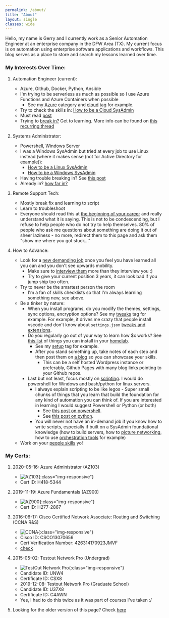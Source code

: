 ```yaml
---
permalink: /about/
title: "About"
layout: single
classes: wide
---
```


Hello, my name is Gerry and I currently work as a Senior Automation Engineer at an enterprise company in the DFW Area (TX). My current focus is on automation using enterprise software applications and workflows. This blog serves as a place to store and search my lessons learned over time.

### My Interests Over Time:

1. Automation Engineer (current):
   - Azure, Github, Docker, Python, Ansible
   - I'm trying to be serverless as much as possible so I use Azure Functions and Azure Containers when possible
     - See my [Azure](https://automationadmin.com/categories/#azure) category and [cloud](https://automationadmin.com/tags/#cloud) tag for example.
   - Try to check the skills in: [How to be a Cloud SysAdmin](https://automationadmin.com/2018/11/aws-sysadmin-guide/)
   - Must read [post](https://www.reddit.com/r/sysadmin/comments/cdlar7/psa_still_not_automating_still_at_risk/)
   - Trying to [break in?](https://roadmap.sh/devops) Get to learning. More info can be found on [this recurring thread](https://www.reddit.com/r/devops/comments/koijyu/monthly_getting_into_devops_thread_202101/)

2. Systems Administrator:
   - Powershell, Windows Server
   - I was a Windows SysAdmin but tried at every job to use Linux instead (where it makes sense (not for Active Directory for example)):
     - [How to be a Linux SysAdmin](https://automationadmin.com/2016/05/how-to-become-a-linux-sysadmin/)  
     - [How to be a Windows SysAdmin](https://automationadmin.com/2016/06/how-to-be-a-windows-sysadmin/)
   - Having trouble breaking in? See [this post](https://automationadmin.com/2016/05/breaking-into-sa-jobs/)
   - Already in? [how far in?](https://www.docs.google.com/spreadsheets/d/1FBr20VIOePQH2aAH2a_6irvdB1NOTHZaD8U5e2MOMiw/pub?output=html)

3. Remote Support Tech:
   - Mostly break fix and learning to script
   - Learn to troubleshoot
   - Everyone should read this at [the beginning of your career](http://www.catb.org/esr/faqs/smart-questions.html) and really understand what it is saying. This is not to be condescending, but I refuse to help people who do not try to help themselves. 80% of people who ask me questions about something are doing it out of sheer laziness - no more, redirect them to this page and ask them "show me where you got stuck..."

4. How to Advance:
   - Look for a [new demanding job](https://thedailywtf.com/articles/Up-or-Out-Solving-the-IT-Turnover-Crisis) once you feel you have learned all you can and you don't see upwards mobility.
     - Make sure to [interview them](https://automationadmin.com/2016/04/interview-questions/) more than they interview you :)
     - Try to give your current position 3 years, it can look bad if you jump ship too often.
   - Try to never be the smartest person the room
     - I'm a fan of skills checklists so that I'm always learning something new, see above.
   - Be a tinker by nature:
     - When you install programs, do you modify the themes, settings, sync options, encryption options? See my [tweaks](https://automationadmin.com/tags/#tweaks) tag for example. For example, it drives me crazy that people install vscode and don't know about `settings.json` [tweaks and extensions](https://github.com/gerryw1389/gerryw1389.github.io/blob/main/assets/code/vscode/settings-sync.json).
     - Do you regularly go out of your way to learn how $x works? See [this list](https://github.com/Kickball/awesome-selfhosted) of things you can install in your [homelab](https://automationadmin.com/tags/#test-lab).
       - See my [setup](https://automationadmin.com/tags/#setup) tag for example.
       - After you stand something up, take notes of each step and then post them on [a blog](https://automationadmin.com/2019/06/wordpress-to-jekyll/) so you can showcase your skills.
         - This can be a self hosted Wordpress instance or preferably, Github Pages with many blog links pointing to your Github repos.
     - Last but not least, focus mostly on [scripting](https://automationadmin.com/2020/02/importance-of-learning-scripting/). I would do powershell for Windows and bash/python for linux servers.
       - I always explain scripting to be like legos - Super small chunks of things that you learn that build the foundation for any kind of automation you can think of. If you are interested in learning I would suggest Powershell or Python (or both)
         - See [this post on powershell](https://automationadmin.com/2018/02/new-to-powershell/).
         - See [this post on python](https://automationadmin.com/2020/11/new-to-python).
       - You will never not have an in-demand job if you know how to write scripts, especially if built on a SysAdmin foundational knowledge (how to build servers, how to [picture networking](https://automationadmin.com/2020/08/basic-network-troubleshooting), how to use [orchestration tools](https://automationadmin.com/tags/#orchestration) for example)
   - Work on your [people skills](https://automationadmin.com/2016/05/people-skills/) yo!

### My Certs:

1. 2020-05-16: Azure Administrator (AZ103)
   - ![AZ103](https://automationadmin.com/assets/images/uploads/2020/05/az103.png){:class="img-responsive"}
   - Cert ID: H418-5344

2. 2019-11-19: Azure Fundamentals (AZ900)
   - ![AZ900](https://automationadmin.com/assets/images/uploads/2020/05/az900.png){:class="img-responsive"}
   - Cert ID: H277-2867

3. 2016-06-17: Cisco Certified Network Associate: Routing and Switching (CCNA R&S)
   - ![CCNA](https://automationadmin.com/assets/images/uploads/2020/05/ccna.png){:class="img-responsive"}
   - Cisco ID: CSCO13070656
   - Cert Verification Number: 426314170923JMVF
   - [check](https://cisco.com/go/verifycertificate)

4. 2015-05-02: Testout Network Pro (Undergrad)
   - ![TestOut Network Pro](https://automationadmin.com/assets/images/uploads/2020/05/testout.png){:class="img-responsive"}
   - Candidate ID: UNW4
   - Certificate ID: CSX8
   - 2019-12-08: Testout Network Pro (Graduate School)
   - Candidate ID: U37X8
   - Certificate ID: C4AWN
   - Yes, I had to do this twice as it was part of courses I've taken :/

5. Looking for the older version of this page? Check [here](https://automationadmin.com/2016/01/archived-about-me)
